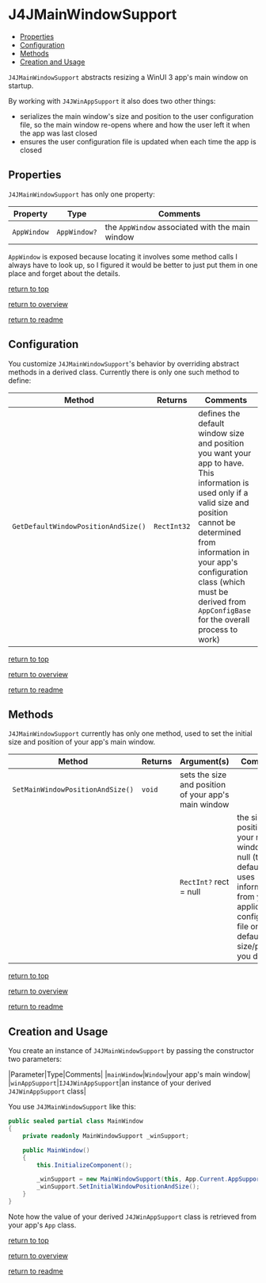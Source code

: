 # J4JMainWindowSupport

- [Properties](#properties)
- [Configuration](#configuration)
- [Methods](#methods)
- [Creation and Usage](#creation-and-usage)

`J4JMainWindowSupport` abstracts resizing a WinUI 3 app's main window on startup.

By working with `J4JWinAppSupport` it also does two other things:

- serializes the main window's size and position to the user configuration file, so the main window re-opens where and how the user left it when the app was last closed
- ensures the user configuration file is updated when each time the app is closed

## Properties

`J4JMainWindowSupport` has only one property:

|Property|Type|Comments|
|--------|----|--------|
|`AppWindow`|`AppWindow?`|the `AppWindow` associated with the main window|

`AppWindow` is exposed because locating it involves some method calls I always have to look up, so I figured it would be better to just put them in one place and forget about the details.

[return to top](#j4jmainwindowsupport)

[return to overview](startup.md)

[return to readme](readme.md)

## Configuration

You customize `J4JMainWindowSupport`'s behavior by overriding abstract methods in a derived class. Currently there is only one such method to define:

|Method|Returns|Comments|
|------|-------|--------|
|`GetDefaultWindowPositionAndSize()`|`RectInt32`|defines the default window size and position you want your app to have. This information is used only if a valid size and position cannot be determined from information in your app's configuration class (which must be derived from `AppConfigBase` for the overall process to work)|

[return to top](#j4jmainwindowsupport)

[return to overview](startup.md)

[return to readme](readme.md)

## Methods

`J4JMainWindowSupport` currently has only one method, used to set the initial size and position of your app's main window.

|Method|Returns|Argument(s)|Comments|
|------|-------|-----------|--------|
|`SetMainWindowPositionAndSize()`|`void`|sets the size and position of your app's main window|
|||`RectInt?` rect = null|the size and position for your main window. If null (the default), uses information from your application configuration file or the default size/position you defined|

[return to top](#j4jmainwindowsupport)

[return to overview](startup.md)

[return to readme](readme.md)

## Creation and Usage

You create an instance of `J4JMainWindowSupport` by passing the constructor two parameters:

|Parameter|Type|Comments|
|`mainWindow`|`Window`|your app's main window|
|`winAppSupport`|`IJ4JWinAppSupport`|an instance of your derived `J4JWinAppSupport` class|

You use `J4JMainWindowSupport` like this:

```csharp
public sealed partial class MainWindow
{
    private readonly MainWindowSupport _winSupport;

    public MainWindow()
    {
        this.InitializeComponent();

        _winSupport = new MainWindowSupport(this, App.Current.AppSupport);
        _winSupport.SetInitialWindowPositionAndSize();
    }
}
```

Note how the value of your derived `J4JWinAppSupport` class is retrieved from your app's `App` class.

[return to top](#j4jmainwindowsupport)

[return to overview](startup.md)

[return to readme](readme.md)
